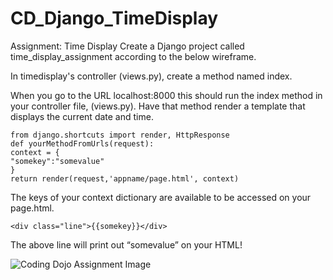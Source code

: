 # CD_Django_TimeDisplay
Assignment: Time Display
Create a Django project called time_display_assignment according to the below wireframe.

In timedisplay's controller (views.py), create a method named index.

When you go to the URL localhost:8000 this should run the index method in your controller file, (views.py). Have that method render a template that displays the current date and time.

    from django.shortcuts import render, HttpResponse
    def yourMethodFromUrls(request):
    context = {
    "somekey":"somevalue"
    }
    return render(request,'appname/page.html', context)

The keys of your context dictionary are available to be accessed on your page.html.

    <div class="line">{{somekey}}</div>

The above line will print out “somevalue” on your HTML!

<img src="http://s3.amazonaws.com/General_V88/boomyeah/company_209/chapter_3832/handouts/chapter3832_6613_time.png" alt="Coding Dojo Assignment Image">